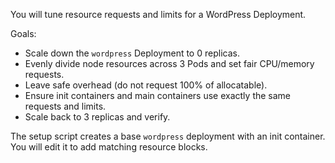 You will tune resource requests and limits for a WordPress Deployment.

Goals:
- Scale down the `wordpress` Deployment to 0 replicas.
- Evenly divide node resources across 3 Pods and set fair CPU/memory requests.
- Leave safe overhead (do not request 100% of allocatable).
- Ensure init containers and main containers use exactly the same requests and limits.
- Scale back to 3 replicas and verify.

The setup script creates a base `wordpress` deployment with an init container. You will edit it to add matching resource blocks.

